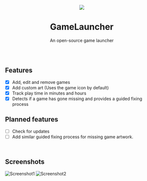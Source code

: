 <p align="center"><img src="https://github.com/user-attachments/assets/abb25b17-65a3-4ea2-a88e-3575ae49cf20"></p>

<h1 align="center">GameLauncher</h1>
<p align="center">An open-source game launcher</p>
<br><br>

## Features
 - [x] Add, edit and remove games
 - [x] Add custom art (Uses the game icon by default)
 - [x] Track play time in minutes and hours
 - [x] Detects if a game has gone missing and provides a guided fixing process

## Planned features
 - [ ] Check for updates
 - [ ] Add similar guided fixing process for missing game artwork.
<br>

## Screenshots
![Screenshot1](https://github.com/user-attachments/assets/99f096e7-dcba-4923-ae6f-c38fb49c6dd8)
![Screenshot2](https://github.com/user-attachments/assets/3c221298-81b2-4a91-93e6-52c8c091b5da)
